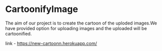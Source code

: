 # CartoonifyImage

The aim of our project is to create the cartoon of the uploded images.We have provided option for uploading images and the uploaded will be cartoonified.

link - https://new-cartoonn.herokuapp.com/
